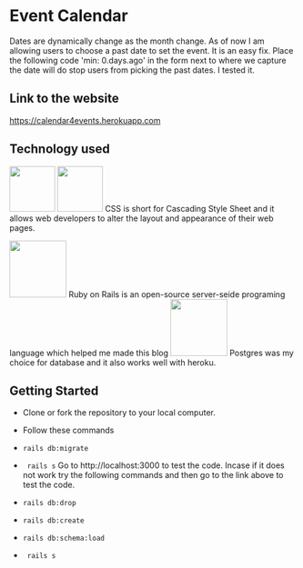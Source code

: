 # Event Calendar
Dates are dynamically change as the month change. As of now I am allowing users to choose a past date to set the event. It is an easy fix. Place the following code 'min: 0.days.ago' in the form next to where we capture the date will do stop users from picking the past dates. I tested it.

## Link to the website
https://calendar4events.herokuapp.com

## Technology used

<img src="http://www.asti.co.in/wp-content/uploads/2017/01/html_icon.png"  width="80px"> <img src="http://icons.iconarchive.com/icons/graphics-vibe/developer/256/css-icon.png"  width="80px">
CSS is short for Cascading Style Sheet and it allows web developers to alter the layout and appearance of their web pages.

<img src="https://upload.wikimedia.org/wikipedia/commons/thumb/6/62/Ruby_On_Rails_Logo.svg/1200px-Ruby_On_Rails_Logo.svg.png"  width="100px">
Ruby on Rails is an open-source server-seide programing language which helped me made this blog

<img src="https://images.g2crowd.com/uploads/product/image/social_landscape/social_landscape_1489695931/postgresql.png"  width="100px">
Postgres was my choice for database and it also works well with heroku.

## Getting Started
* Clone or fork the repository to your local computer.
* Follow these commands
* `rails db:migrate`
* ` rails s`
Go to http://localhost:3000 to test the code.
Incase if it does not work try the following commands and then go to the link above to test the code.

* `rails db:drop`
* `rails db:create`
* `rails db:schema:load`
* ` rails s`


